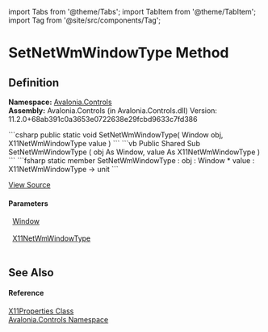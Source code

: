 import Tabs from '@theme/Tabs'; 
import TabItem from '@theme/TabItem'; 
import Tag from '@site/src/components/Tag'; 

# SetNetWmWindowType Method




## Definition
**Namespace:** <a href="N_Avalonia_Controls">Avalonia.Controls</a>  
**Assembly:** Avalonia.Controls (in Avalonia.Controls.dll) Version: 11.2.0+68ab391c0a3653e0722638e29fcbd9633c7fd386

<Tabs groupId="api-code-preview">
<TabItem value="csharp" label="C#">
```csharp
public static void SetNetWmWindowType(
	Window obj,
	X11NetWmWindowType value
)
```
</TabItem>
<TabItem value="vb" label="VB">
```vb
Public Shared Sub SetNetWmWindowType ( 
	obj As Window,
	value As X11NetWmWindowType
)
```
</TabItem>
<TabItem value="fsharp" label="F#">
```fsharp
static member SetNetWmWindowType : 
        obj : Window * 
        value : X11NetWmWindowType -> unit 
```
</TabItem>
</Tabs>



<a href="https://github.com/AvaloniaUI/Avalonia/tree/master/srcAvalonia.Controls/Platform/X11Properties.cs#L15" title="View the source code">View Source</a>



#### Parameters
<dl><dt>  <a href="T_Avalonia_Controls_Window">Window</a></dt><dd> </dd><dt>  <a href="T_Avalonia_Controls_Platform_X11NetWmWindowType">X11NetWmWindowType</a></dt><dd> </dd></dl>

## See Also


#### Reference
<a href="T_Avalonia_Controls_X11Properties">X11Properties Class</a>  
<a href="N_Avalonia_Controls">Avalonia.Controls Namespace</a>  
